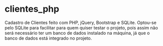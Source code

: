 # clientes_php
Cadastro de Clientes feito com PHP, jQuery, Bootstrap e SQLite. Optou-se pelo SQLite para facilitar para quem quiser testar o projeto, pois assim não será necessário ter um banco de dados instalado na máquina, já que o banco de dados está integrado no projeto.
